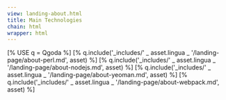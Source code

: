 ```yaml
---
view: landing-about.html
title: Main Technologies
chain: html
wrapper: html
---
```

<!--qgoda-no-xgettext-->
[% USE q = Qgoda %]
[% q.include('_includes/' _ asset.lingua _ '/landing-page/about-perl.md', asset) %]
[% q.include('_includes/' _ asset.lingua _ '/landing-page/about-nodejs.md', asset) %]
[% q.include('_includes/' _ asset.lingua _ '/landing-page/about-yeoman.md', asset) %]
[% q.include('_includes/' _ asset.lingua _ '/landing-page/about-webpack.md', asset) %]
<!--/qgoda-no-xgettext-->
